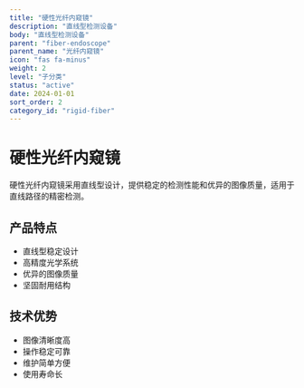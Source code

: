 ```yaml
---
title: "硬性光纤内窥镜"
description: "直线型检测设备"
body: "直线型检测设备"
parent: "fiber-endoscope"
parent_name: "光纤内窥镜"
icon: "fas fa-minus"
weight: 2
level: "子分类"
status: "active"
date: 2024-01-01
sort_order: 2
category_id: "rigid-fiber"
---
```


# 硬性光纤内窥镜

硬性光纤内窥镜采用直线型设计，提供稳定的检测性能和优异的图像质量，适用于直线路径的精密检测。

## 产品特点

- 直线型稳定设计
- 高精度光学系统
- 优异的图像质量
- 坚固耐用结构

## 技术优势

- 图像清晰度高
- 操作稳定可靠
- 维护简单方便
- 使用寿命长
